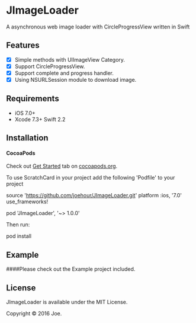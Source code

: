 JImageLoader
=======
A asynchronous web image loader with CircleProgressView written in Swift

Features
----------

- [x] Simple methods with UIImageView Category.
- [x] Support CircleProgressView.
- [x] Support complete and progress handler.
- [x] Using NSURLSession module to download image.

Requirements
----------

- iOS 7.0+
- Xcode 7.3+ Swift 2.2

Installation
----------

#### CocoaPods

Check out [Get Started](https://guides.cocoapods.org/using/getting-started.html) tab on [cocoapods.org](http://cocoapods.org/).

To use ScratchCard in your project add the following 'Podfile' to your project

  source 'https://github.com/joehour/JImageLoader.git'
  platform :ios, '7.0'
  use_frameworks!

  pod 'JImageLoader', '~> 1.0.0'

Then run:

pod install

Example
----------

####Please check out the Example project included.



License
----------

JImageLoader is available under the MIT License.

Copyright © 2016 Joe.

